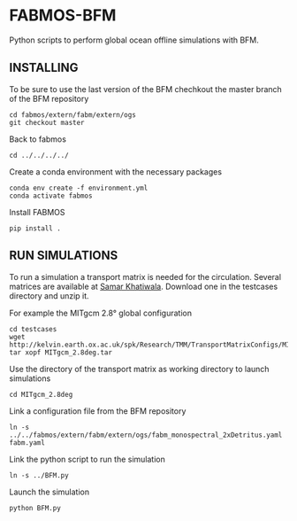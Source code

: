 # FABMOS-BFM
Python scripts to perform global ocean offline simulations with BFM.

## INSTALLING
To be sure to use the last version of the BFM chechkout the master branch of the BFM repository 

```
cd fabmos/extern/fabm/extern/ogs
git checkout master
```

Back to fabmos

`cd ../../../../`

Create a conda environment with the necessary packages

```
conda env create -f environment.yml
conda activate fabmos
```

Install FABMOS

`pip install .`

## RUN SIMULATIONS

To run a simulation a transport matrix is needed for the circulation. Several matrices are available at [Samar Khatiwala](http://kelvin.earth.ox.ac.uk/spk/Research/TMM/TransportMatrixConfigs/). Download one in the testcases directory and unzip it.

For example the MITgcm 2.8° global configuration

```
cd testcases
wget http://kelvin.earth.ox.ac.uk/spk/Research/TMM/TransportMatrixConfigs/MITgcm_2.8deg.tar
tar xopf MITgcm_2.8deg.tar
```

Use the directory of the transport matrix as working directory to launch simulations

`cd MITgcm_2.8deg`

Link a configuration file from the BFM repository

`ln -s ../../fabmos/extern/fabm/extern/ogs/fabm_monospectral_2xDetritus.yaml fabm.yaml`

Link the python script to run the simulation

`ln -s ../BFM.py`

Launch the simulation

`python BFM.py`

